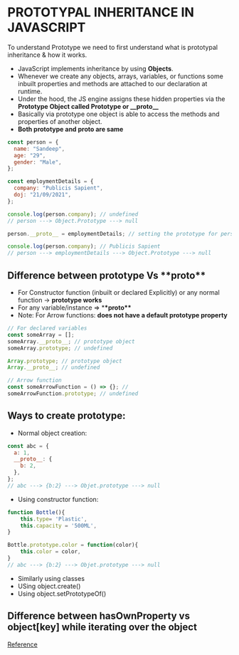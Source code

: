# PROTOTYPAL INHERITANCE IN JAVASCRIPT

To understand Prototype we need to first understand what is prototypal inheritance & how it works.

- JavaScript implements inheritance by using **Objects**.
- Whenever we create any objects, arrays, variables, or functions some inbuilt properties and methods are attached to our declaration at runtime.
- Under the hood, the JS engine assigns these hidden properties via the **Prototype Object called Prototype or \_\_proto\_\_**
- Basically via prototype one object is able to access the methods and properties of another object.
- **Both prototype and **proto** are same**

```js
const person = {
  name: "Sandeep",
  age: "29",
  gender: "Male",
};

const employmentDetails = {
  company: "Publicis Sapient",
  doj: "21/09/2021",
};

console.log(person.company); // undefined
// person ---> Object.Prototype ---> null

person.__proto__ = employmentDetails; // setting the prototype for person object

console.log(person.company); // Publicis Sapient
// person ---> employmentDetails ---> Object.Prototype ---> null
```

## Difference between prototype Vs \***\*proto\*\***

- For Constructor function (inbuilt or declared Explicitly) or any normal function → **prototype works**
- For any variable/instance ⇒ \***\*proto\*\***
- Note: For Arrow functions: **does not have a default prototype property**

```js
// For declared variables
const someArray = [];
someArray.__proto__; // prototype object
someArray.prototype; // undefined

Array.prototype; // prototype object
Array.__proto__; // undefined

// Arrow function
const someArrowFunction = () => {}; //
someArrowFunction.prototype; // undefined
```

## Ways to create prototype:

- Normal object creation:

```js
const abc = {
  a: 1,
  __proto__: {
    b: 2,
  },
};
// abc ---> {b:2} ---> Objet.prototype ---> null
```

- Using constructor function:

```js
function Bottle(){
    this.type= 'Plastic',
    this.capacity = '500ML',
}

Bottle.prototype.color = function(color){
    this.color = color,
}
// abc ---> {b:2} ---> Objet.prototype ---> null
```

- Similarly using classes
- USing object.create()
- Using object.setPrototypeOf()

## Difference between hasOwnProperty vs object[key] while iterating over the object

[Reference](https://developer.mozilla.org/en-US/docs/Web/JavaScript/Inheritance_and_the_prototype_chain)
